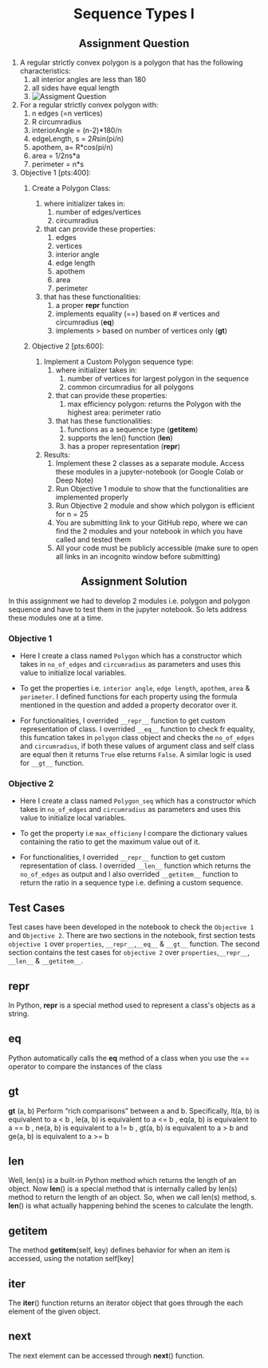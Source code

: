 <h1 align="center">Sequence Types I</h1>

<h2 align="center"> Assignment Question </h2>

1. A regular strictly convex polygon is a polygon that has the following characteristics:
   1. all interior angles are less than 180
   2. all sides have equal length
   3. ![Assigment Question](Assets/Assignment_Question.PNG)
2. For a regular strictly convex polygon with:
   1. n edges (=n vertices)
   2. R circumradius
   3. interiorAngle = (n-2)*180/n
   4. edgeLength, s = 2*R*sin(pi/n)
   5. apothem, a= R*cos(pi/n)
   6. area = 1/2*n*s*a
   7. perimeter = n*s
3. Objective 1 [pts:400]:
   1. Create a Polygon Class:
      1. where initializer takes in:
         1. number of edges/vertices
         2. circumradius
      2. that can provide these properties:
         1. edges
         2. vertices
         3. interior angle
         4. edge length
         5. apothem
         6. area
         7. perimeter
      3. that has these functionalities:
         1. a proper __repr__ function
         2. implements equality (==) based on # vertices and circumradius (__eq__)
         3. implements > based on number of vertices only (__gt__)
   
   2. Objective 2 [pts:600]:
      1. Implement a Custom Polygon sequence type:
         1. where initializer takes in:
            1. number of vertices for largest polygon in the sequence
            2. common circumradius for all polygons
         2. that can provide these properties:
            1. max efficiency polygon: returns the Polygon with the highest area: perimeter ratio
         3. that has these functionalities:
            1. functions as a sequence type (__getitem__)
            2. supports the len() function (__len__)
            3. has a proper representation (__repr__)
      2. Results:
         1. Implement these 2 classes as a separate module. Access these modules in a jupyter-notebook (or Google Colab or Deep Note)
         2. Run Objective 1 module to show that the functionalities are implemented properly
         3. Run Objective 2 module and show which polygon is efficient for n = 25
         4. You are submitting link to your GitHub repo, where we can find the 2 modules and your notebook in which you have called and tested them
         5. All your code must be publicly accessible (make sure to open all links in an incognito window before submitting)

<h2 align="center"> Assignment Solution </h2>

In this assignment we had to develop 2 modules i.e. polygon and polygon sequence and have to test them in the jupyter notebook. So lets address these modules one at a time. 

### Objective 1

* Here I create a class named `Polygon` which has a constructor which takes in `no_of_edges` and `circumradius` as parameters and uses this value to initialize local variables. 

* To get the properties i.e. `interior angle`, `edge length`, `apothem`, `area` & `perimeter`. I defined functions for each property using the formula mentioned in the question and added a property decorator over it.

* For functionalities, I overrided `__repr__` function to get custom representation of class. I overrided `__eq__` function to check fr equality, this funcation takes in `polygon` class object and checks the `no_of_edges` and `circumradius`, if both these values of argument class and self class are equal then it returns `True` else returns `False`. A similar logic is used for `__gt__` function.

### Objective 2

* Here I create a class named `Polygon_seq` which has a constructor which takes in `no_of_edges` and `circumradius` as parameters and uses this value to initialize local variables. 

* To get the property i.e `max_efficieny` I compare the dictionary values containing the ratio to get the maximum value out of it. 

* For functionalities, I overrided `__repr__` function to get custom representation of class. I overrided `__len__` function which returns the `no_of_edges` as output and I also overrided `__getitem__` function to return the ratio in a sequence type i.e. defining a custom sequence. 


## Test Cases

Test cases have been developed in the notebook to check the `Objective 1` and `Objective 2`. There are two sections in the notebook, first section tests `objective 1` over `properties`, `__repr__`,`__eq__` & `__gt__` function. The second section contains the test cases for `objective 2` over `properties`,`__repr__`, `__len__` & `__getitem__`.

## __repr__
In Python, __repr__ is a special method used to represent a class's objects as a string.

## __eq__
Python automatically calls the __eq__ method of a class when you use the == operator to compare the instances of the class

## __gt__
__gt__ (a, b) Perform “rich comparisons” between a and b. Specifically, lt(a, b) is equivalent to a < b , le(a, b) is equivalent to a <= b , eq(a, b) is equivalent to a == b , ne(a, b) is equivalent to a != b , gt(a, b) is equivalent to a > b and ge(a, b) is equivalent to a >= b
## __len__
Well, len(s) is a built-in Python method which returns the length of an object. Now __len__() is a special method that is internally called by len(s) method to return the length of an object. So, when we call len(s) method, s. __len__() is what actually happening behind the scenes to calculate the length.

## __getitem__
The method __getitem__(self, key) defines behavior for when an item is accessed, using the notation self[key]

## __iter__
The __iter__() function returns an iterator object that goes through the each element of the given object. 

## __next__
The next element can be accessed through __next__() function.
